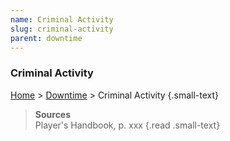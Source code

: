 ```yaml
---
name: Criminal Activity
slug: criminal-activity
parent: downtime
---
```

### Criminal Activity
[Home](dm-operations-center) > [Downtime](downtime) > Criminal Activity {.small-text}



> **Sources** <br/>
> Player's Handbook, p. xxx
{.read .small-text}